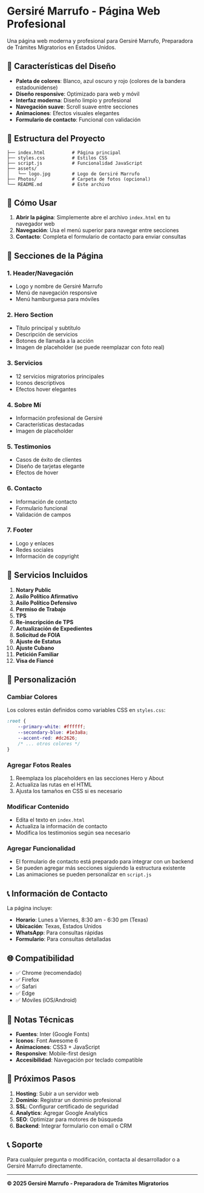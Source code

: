 # Gersiré Marrufo - Página Web Profesional

Una página web moderna y profesional para Gersiré Marrufo, Preparadora de Trámites Migratorios en Estados Unidos.

## 🎨 Características del Diseño

- **Paleta de colores**: Blanco, azul oscuro y rojo (colores de la bandera estadounidense)
- **Diseño responsive**: Optimizado para web y móvil
- **Interfaz moderna**: Diseño limpio y profesional
- **Navegación suave**: Scroll suave entre secciones
- **Animaciones**: Efectos visuales elegantes
- **Formulario de contacto**: Funcional con validación

## 📁 Estructura del Proyecto

```
├── index.html          # Página principal
├── styles.css          # Estilos CSS
├── script.js           # Funcionalidad JavaScript
├── assets/
│   └── logo.jpg        # Logo de Gersiré Marrufo
├── Photos/             # Carpeta de fotos (opcional)
└── README.md           # Este archivo
```

## 🚀 Cómo Usar

1. **Abrir la página**: Simplemente abre el archivo `index.html` en tu navegador web
2. **Navegación**: Usa el menú superior para navegar entre secciones
3. **Contacto**: Completa el formulario de contacto para enviar consultas

## 📱 Secciones de la Página

### 1. **Header/Navegación**
- Logo y nombre de Gersiré Marrufo
- Menú de navegación responsive
- Menú hamburguesa para móviles

### 2. **Hero Section**
- Título principal y subtítulo
- Descripción de servicios
- Botones de llamada a la acción
- Imagen de placeholder (se puede reemplazar con foto real)

### 3. **Servicios**
- 12 servicios migratorios principales
- Iconos descriptivos
- Efectos hover elegantes

### 4. **Sobre Mí**
- Información profesional de Gersiré
- Características destacadas
- Imagen de placeholder

### 5. **Testimonios**
- Casos de éxito de clientes
- Diseño de tarjetas elegante
- Efectos de hover

### 6. **Contacto**
- Información de contacto
- Formulario funcional
- Validación de campos

### 7. **Footer**
- Logo y enlaces
- Redes sociales
- Información de copyright

## 🎯 Servicios Incluidos

1. **Notary Public**
2. **Asilo Político Afirmativo**
3. **Asilo Político Defensivo**
4. **Permiso de Trabajo**
5. **TPS**
6. **Re-inscripción de TPS**
7. **Actualización de Expedientes**
8. **Solicitud de FOIA**
9. **Ajuste de Estatus**
10. **Ajuste Cubano**
11. **Petición Familiar**
12. **Visa de Fiancé**

## 🔧 Personalización

### Cambiar Colores
Los colores están definidos como variables CSS en `styles.css`:

```css
:root {
    --primary-white: #ffffff;
    --secondary-blue: #1e3a8a;
    --accent-red: #dc2626;
    /* ... otros colores */
}
```

### Agregar Fotos Reales
1. Reemplaza los placeholders en las secciones Hero y About
2. Actualiza las rutas en el HTML
3. Ajusta los tamaños en CSS si es necesario

### Modificar Contenido
- Edita el texto en `index.html`
- Actualiza la información de contacto
- Modifica los testimonios según sea necesario

### Agregar Funcionalidad
- El formulario de contacto está preparado para integrar con un backend
- Se pueden agregar más secciones siguiendo la estructura existente
- Las animaciones se pueden personalizar en `script.js`

## 📞 Información de Contacto

La página incluye:
- **Horario**: Lunes a Viernes, 8:30 am - 6:30 pm (Texas)
- **Ubicación**: Texas, Estados Unidos
- **WhatsApp**: Para consultas rápidas
- **Formulario**: Para consultas detalladas

## 🌐 Compatibilidad

- ✅ Chrome (recomendado)
- ✅ Firefox
- ✅ Safari
- ✅ Edge
- ✅ Móviles (iOS/Android)

## 📝 Notas Técnicas

- **Fuentes**: Inter (Google Fonts)
- **Iconos**: Font Awesome 6
- **Animaciones**: CSS3 + JavaScript
- **Responsive**: Mobile-first design
- **Accesibilidad**: Navegación por teclado compatible

## 🚀 Próximos Pasos

1. **Hosting**: Subir a un servidor web
2. **Dominio**: Registrar un dominio profesional
3. **SSL**: Configurar certificado de seguridad
4. **Analytics**: Agregar Google Analytics
5. **SEO**: Optimizar para motores de búsqueda
6. **Backend**: Integrar formulario con email o CRM

## 📞 Soporte

Para cualquier pregunta o modificación, contacta al desarrollador o a Gersiré Marrufo directamente.

---

**© 2025 Gersiré Marrufo - Preparadora de Trámites Migratorios**
